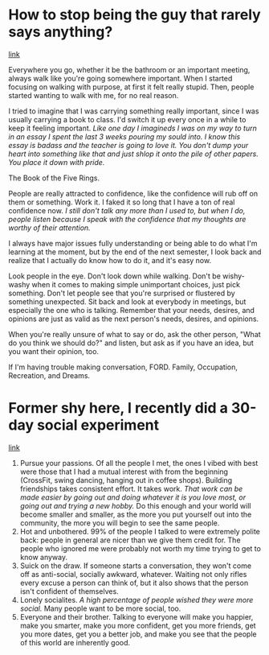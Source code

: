 # How to stop being the guy that rarely says anything?
[link](http://www.reddit.com/r/socialskills/comments/14j3y2/how_to_stop_being_the_guy_that_rarely_says/)

Everywhere you go, whether it be the bathroom or an important meeting, always walk like you're going somewhere important. When I started focusing on walking with purpose, at first it felt really stupid. Then, people started wanting to walk with me, for no real reason.

I tried to imagine that I was carrying something really important, since I was usually carrying a book to class. I'd switch it up every once in a while to keep it feeling important. *Like one day I imagineds I was on my way to turn in an essay I spent the last 3 weeks pouring my sould into. I know this essay is badass and the teacher is going to love it. You don't dump your heart into something like that and just shlop it onto the pile of other papers. You place it down with pride.*

The Book of the Five Rings.

People are really attracted to confidence, like the confidence will rub off on them or something. Work it. I faked it so long that I have a ton of real confidence now. *I still don't talk any more than I used to, but when I do, people listen because I speak with the confidence that my thoughts are worthy of their attention.*

I always have major issues fully understanding or being able to do what I'm learning at the moment, but by the end of the next semester, I look back and realize that I actually do know how to do it, and it's easy now.

Look people in the eye. Don't look down while walking. Don't be wishy-washy when it comes to making simple unimportant choices, just pick something. Don't let people see that you're surprised or flustered by something unexpected. Sit back and look at everybody in meetings, but especially the one who is talking. Remember that your needs, desires, and opinions are just as valid as the next person's needs, desires, and opinions.

When you're really unsure of what to say or do, ask the other person, "What do you think we should do?" and listen, but ask as if you have an idea, but you want their opinion, too.

If I'm having trouble making conversation, FORD. Family, Occupation, Recreation, and Dreams.

# Former shy here, I recently did a 30-day social experiment
[link](http://www.reddit.com/r/socialskills/comments/1hv1ut/former_shy_here_i_recently_did_a_30day_social/)

1. Pursue your passions. Of all the people I met, the ones I vibed with best were those that I had a mutual interest with from the beginning (CrossFit, swing dancing, hanging out in coffee shops). Building friendships takes consistent effort. It takes work. *That work can be made easier by going out and doing whatever it is you love most, or going out and trying a new hobby.* Do this enough and your world will become smaller and smaller, as the more you put yourself out into the community, the more you will begin to see the same people.
2. Hot and unbothered. 99% of the people I talked to were extremely polite back: people in general are nicer than we give them credit for. The people who ignored me were probably not worth my time trying to get to know anyway.
3. Suick on the draw. If someone starts a conversation, they won't come off as anti-social, socially awkward, whatever. Waiting not only rifles every excuse a person can think of, but it also shows that the person isn't confident of themselves.
4. Lonely socialites. *A high percentage of people wished they were more social.* Many people want to be more social, too.
4. Everyone and their brother. Talking to everyone will make you happier, make you smarter, make you more confident, get you more friends, get you more dates, get you a better job, and make you see that the people of this world are inherently good.

